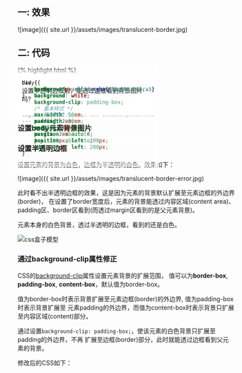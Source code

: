 ```yaml
---
title: 使用CSS background-clip属性实现半透明边框
date: 2016-04-27
writing-time: 2016-04-28 12:09--2016-04-28 13:09
categories: Web
tags: Programming Web CSS 《CSS&nbsp;Secrets》  
---
```


## 一: 效果

![image]({{ site.url }}/assets/images/translucent-border.jpg)

## 二: 代码

{% highlight html %}
<!DOCTYPE html>
<html>
<head>
<meta http-equiv="content-type" content="text/html; charset=utf-8" />
<title>使用CSS background-clip属性实现半透明边框</title>
<style type="text/css">
body {
	background: url('/assets/images/zebra.jpg') no-repeat;
}
div {
	border: 10px solid rgba(255, 255, 255, .5);
	background: white;
	background-clip: padding-box;
	/* 基本样式 */
	max-width: 20em;
	padding: 2em;
	margin: 2em auto 0;
    position: absolute;
    top: 200px; left: 200px;
}
</style>
</head>
<body>
<div>
    设置半透明边框后，能透过边框看到背景图片吗?
</div>
</body>
</html>
{% endhighlight %}


## 三: 实现

### 设置body元素背景图片

```css
body {
	background: url('/assets/images/zebra.jpg') no-repeat;
}
```

### 设置半透明边框

```css
div {
	border: 10px solid rgba(255,255,255,.5);
	background: white;
	
	/* 基本样式 */
	max-width: 20em;
	padding: 2em;
	margin: 2em auto 0;
    position: absolute;
    top: 200px; left: 200px;
}
```
设置元素的背景为白色，边框为半透明的白色。效果如下：

![image]({{ site.url }}/assets/images/translucent-border-error.jpg)

此时看不出半透明边框的效果，这是因为元素的背景默认扩展至元素边框的外边界(border)，
在设置了border宽度后，元素的背景能透过内容区域(content area)、padding区、border区看到(而透过margin区看到的是父元素背景)。

元素本身的白色背景，透过半透明的边框，看到的还是白色。

![css盒子模型]({{site.url}}/assets/images/css-box.png)

### 通过background-clip属性修正

CSS的[background-clip](https://developer.mozilla.org/en-US/docs/Web/CSS/background-clip)属性设置元素背景的扩展范围，
值可以为**border-box**, **padding-box**, **content-box**，默认值为border-box。

值为border-box时表示背景扩展至元素边框(border)的外边界, 值为padding-box时表示背景扩展至
元素padding的外边界，而值为content-box时表示背景只扩展至内容区域(content)部分。

通过设置`background-clip: padding-box;`，使该元素的白色背景只扩展至padding的外边界，不再
扩展至边框(border)部分，此时就能透过边框看到父元素的背景。

修改后的CSS如下：

```css
div {
	border: 10px solid rgba(255,255,255,.5);
	background: white;
    background-clip: padding-box;
	
	/* 基本样式 */
	max-width: 20em;
	padding: 2em;
	margin: 2em auto 0;
    position: absolute;
    top: 200px; left: 200px;
}
```
